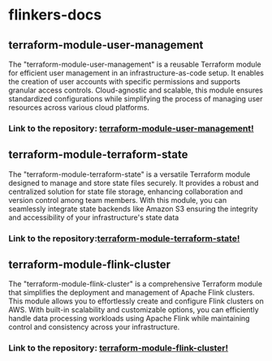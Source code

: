 # flinkers-docs


## terraform-module-user-management

The "terraform-module-user-management" is a reusable Terraform module for efficient user management in an infrastructure-as-code setup. It enables the creation of user accounts with specific permissions and supports granular access controls. Cloud-agnostic and scalable, this module ensures standardized configurations while simplifying the process of managing user resources across various cloud platforms.

### Link to the repository: [terraform-module-user-management!](https://github.com/breezykermo/terraform-module-user-management)



## terraform-module-terraform-state
The "terraform-module-terraform-state" is a versatile Terraform module designed to manage and store state files securely. It provides a robust and centralized solution for state file storage, enhancing collaboration and version control among team members. With this module, you can seamlessly integrate state backends like Amazon S3 ensuring the integrity and accessibility of your infrastructure's state data

### Link to the repository:[terraform-module-terraform-state!](https://github.com/breezykermo/terraform-module-terraform-state)




## terraform-module-flink-cluster
The "terraform-module-flink-cluster" is a comprehensive Terraform module that simplifies the deployment and management of Apache Flink clusters. This module allows you to effortlessly create and configure Flink clusters on AWS. With built-in scalability and customizable options, you can efficiently handle data processing workloads using Apache Flink while maintaining control and consistency across your infrastructure.

### Link to the repository: [terraform-module-flink-cluster!](https://github.com/breezykermo/terraform-module-flink-cluster)




